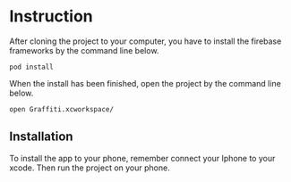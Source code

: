 # Instruction

After cloning the project to your computer, you have to install the firebase frameworks by the command line below.

``` 
pod install
```

When the install has been finished, open the project by the command line below.
```
open Graffiti.xcworkspace/
```

## Installation

To install the app to your phone, remember connect your Iphone to your xcode.
Then run the project on your phone.
